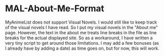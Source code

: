 # MAL-About-Me-Format

MyAnimeList does not support Visual Novels.
I would still like to keep track of the visual novels I have read.
So I put my visual novels in the "About me" page.
However, the text in the about me treats line breaks in the file as line breaks for the actual displayed site.
So as a workaround, I have written a very tiny script to get around those limitations.
I may add a few bonuses (as I already have by adding a date) as time goes on, but for now, this will work.
